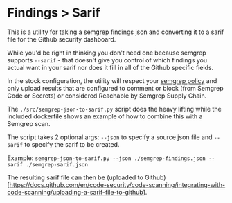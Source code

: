 # Findings > Sarif
This is a utility for taking a semgrep findings json and converting it to a sarif file for the Github security dashboard.

While you'd be right in thinking you don't need one because semgrep supports `--sarif` - that doesn't give you control of which findings you actual want in your sarif nor does it fill in all of the Github specific fields.

In the stock configuration, the utility will respect your [semgrep policy](https://semgrep.dev/docs/semgrep-code/policies) and only upload results that are configured to comment or block (from Semgrep Code or Secrets) or considered Reachable by Semgrep Supply Chain.

The `./src/semgrep-json-to-sarif.py` script does the heavy lifting while the included dockerfile shows an example of how to combine this with a Semgrep scan.

The script takes 2 optional args: `--json` to specify a source json file and `--sarif` to specify the sarif to be created.

Example:
```semgrep-json-to-sarif.py --json ./semgrep-findings.json --sarif ./semgrep-sarif.json```

The resulting sarif file can then be (uploaded to Github)[https://docs.github.com/en/code-security/code-scanning/integrating-with-code-scanning/uploading-a-sarif-file-to-github].
